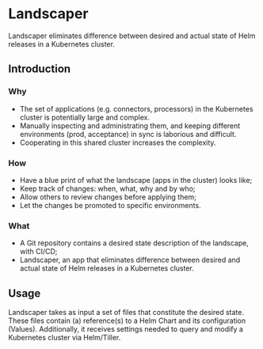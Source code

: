 # Landscaper

Landscaper eliminates difference between desired and actual state of Helm releases in a Kubernetes cluster.

## Introduction

### Why

 - The set of applications (e.g. connectors, processors) in the Kubernetes cluster is potentially large and complex.
 - Manually inspecting and administrating them, and keeping different environments (prod, acceptance) in sync is laborious and difficult.
 - Cooperating in this shared cluster increases the complexity.

### How

 - Have a blue print of what the landscape (apps in the cluster) looks like;
 - Keep track of changes: when, what, why and by who;
 - Allow others to review changes before applying them;
 - Let the changes be promoted to specific environments.

### What

 - A Git repository contains a desired state description of the landscape, with CI/CD;
 - Landscaper, an app that eliminates difference between desired and actual state of Helm releases in a Kubernetes cluster.

## Usage

Landscaper takes as input a set of files that constitute the desired state.
These files contain (a) reference(s) to a Helm Chart and its configuration (Values).
Additionally, it receives settings needed to query and modify a Kubernetes cluster via Helm/Tiller.
